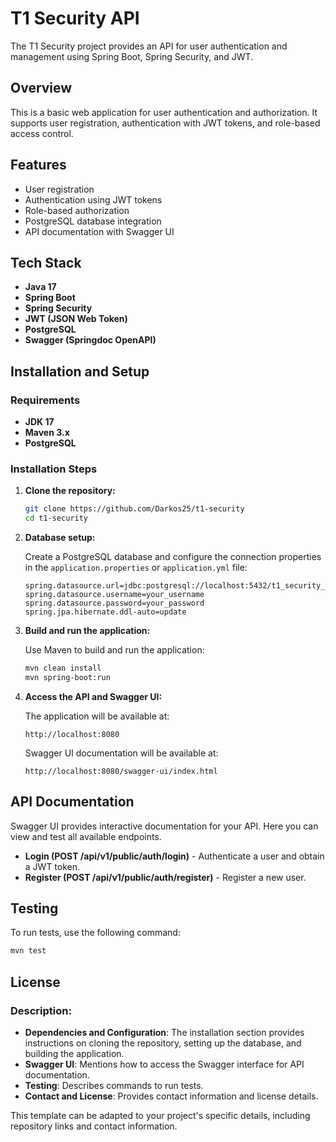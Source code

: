 # T1 Security API

The T1 Security project provides an API for user authentication and management using Spring Boot, Spring Security, and JWT.

## Overview

This is a basic web application for user authentication and authorization. It supports user registration, authentication with JWT tokens, and role-based access control.

## Features

- User registration
- Authentication using JWT tokens
- Role-based authorization
- PostgreSQL database integration
- API documentation with Swagger UI

## Tech Stack

- **Java 17**
- **Spring Boot**
- **Spring Security**
- **JWT (JSON Web Token)**
- **PostgreSQL**
- **Swagger (Springdoc OpenAPI)**

## Installation and Setup

### Requirements

- **JDK 17**
- **Maven 3.x**
- **PostgreSQL**

### Installation Steps

1. **Clone the repository:**

    ```bash
    git clone https://github.com/Darkos25/t1-security
    cd t1-security
    ```

2. **Database setup:**

   Create a PostgreSQL database and configure the connection properties in the `application.properties` or `application.yml` file:

    ```properties
    spring.datasource.url=jdbc:postgresql://localhost:5432/t1_security_db
    spring.datasource.username=your_username
    spring.datasource.password=your_password
    spring.jpa.hibernate.ddl-auto=update
    ```

3. **Build and run the application:**

   Use Maven to build and run the application:

    ```bash
    mvn clean install
    mvn spring-boot:run
    ```

4. **Access the API and Swagger UI:**

   The application will be available at:

    ```
    http://localhost:8080
    ```

   Swagger UI documentation will be available at:

    ```
    http://localhost:8080/swagger-ui/index.html
    ```

## API Documentation

Swagger UI provides interactive documentation for your API. Here you can view and test all available endpoints.

- **Login (POST /api/v1/public/auth/login)** - Authenticate a user and obtain a JWT token.
- **Register (POST /api/v1/public/auth/register)** - Register a new user.

## Testing

To run tests, use the following command:

```bash
mvn test
```

## License
### Description:

- **Dependencies and Configuration**: The installation section provides instructions on cloning the repository, setting up the database, and building the application.
- **Swagger UI**: Mentions how to access the Swagger interface for API documentation.
- **Testing**: Describes commands to run tests.
- **Contact and License**: Provides contact information and license details.

This template can be adapted to your project's specific details, including repository links and contact information.
